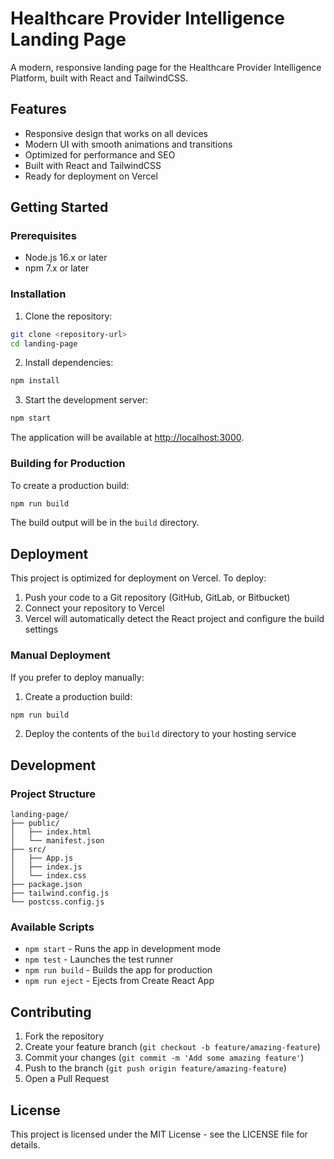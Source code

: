 # Healthcare Provider Intelligence Landing Page

A modern, responsive landing page for the Healthcare Provider Intelligence Platform, built with React and TailwindCSS.

## Features

- Responsive design that works on all devices
- Modern UI with smooth animations and transitions
- Optimized for performance and SEO
- Built with React and TailwindCSS
- Ready for deployment on Vercel

## Getting Started

### Prerequisites

- Node.js 16.x or later
- npm 7.x or later

### Installation

1. Clone the repository:
```bash
git clone <repository-url>
cd landing-page
```

2. Install dependencies:
```bash
npm install
```

3. Start the development server:
```bash
npm start
```

The application will be available at [http://localhost:3000](http://localhost:3000).

### Building for Production

To create a production build:

```bash
npm run build
```

The build output will be in the `build` directory.

## Deployment

This project is optimized for deployment on Vercel. To deploy:

1. Push your code to a Git repository (GitHub, GitLab, or Bitbucket)
2. Connect your repository to Vercel
3. Vercel will automatically detect the React project and configure the build settings

### Manual Deployment

If you prefer to deploy manually:

1. Create a production build:
```bash
npm run build
```

2. Deploy the contents of the `build` directory to your hosting service

## Development

### Project Structure

```
landing-page/
├── public/
│   ├── index.html
│   └── manifest.json
├── src/
│   ├── App.js
│   ├── index.js
│   └── index.css
├── package.json
├── tailwind.config.js
└── postcss.config.js
```

### Available Scripts

- `npm start` - Runs the app in development mode
- `npm test` - Launches the test runner
- `npm run build` - Builds the app for production
- `npm run eject` - Ejects from Create React App

## Contributing

1. Fork the repository
2. Create your feature branch (`git checkout -b feature/amazing-feature`)
3. Commit your changes (`git commit -m 'Add some amazing feature'`)
4. Push to the branch (`git push origin feature/amazing-feature`)
5. Open a Pull Request

## License

This project is licensed under the MIT License - see the LICENSE file for details. 